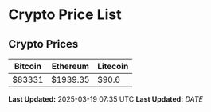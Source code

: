 # Crypto Price List

## Crypto Prices
| Bitcoin | Ethereum | Litecoin |
| ------- | -------- | -------- |
| $83331 | $1939.35 | $90.6 |
**Last Updated:** 2025-03-19 07:35 UTC
**Last Updated:** $DATE$
